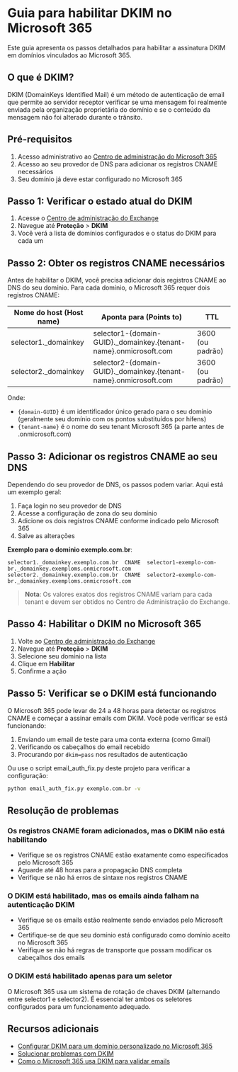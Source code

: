 # Guia para habilitar DKIM no Microsoft 365

Este guia apresenta os passos detalhados para habilitar a assinatura DKIM em domínios vinculados ao Microsoft 365.

## O que é DKIM?

DKIM (DomainKeys Identified Mail) é um método de autenticação de email que permite ao servidor receptor verificar se uma mensagem foi realmente enviada pela organização proprietária do domínio e se o conteúdo da mensagem não foi alterado durante o trânsito.

## Pré-requisitos

1. Acesso administrativo ao [Centro de administração do Microsoft 365](https://admin.microsoft.com)
2. Acesso ao seu provedor de DNS para adicionar os registros CNAME necessários
3. Seu domínio já deve estar configurado no Microsoft 365

## Passo 1: Verificar o estado atual do DKIM

1. Acesse o [Centro de administração do Exchange](https://admin.exchange.microsoft.com)
2. Navegue até **Proteção** > **DKIM**
3. Você verá a lista de domínios configurados e o status do DKIM para cada um

## Passo 2: Obter os registros CNAME necessários

Antes de habilitar o DKIM, você precisa adicionar dois registros CNAME ao DNS do seu domínio. Para cada domínio, o Microsoft 365 requer dois registros CNAME:

| Nome do host (Host name) | Aponta para (Points to) | TTL |
|--------------------------|-------------------------|-----|
| selector1._domainkey | selector1-{domain-GUID}._domainkey.{tenant-name}.onmicrosoft.com | 3600 (ou padrão) |
| selector2._domainkey | selector2-{domain-GUID}._domainkey.{tenant-name}.onmicrosoft.com | 3600 (ou padrão) |

Onde:
- `{domain-GUID}` é um identificador único gerado para o seu domínio (geralmente seu domínio com os pontos substituídos por hífens)
- `{tenant-name}` é o nome do seu tenant Microsoft 365 (a parte antes de .onmicrosoft.com)

## Passo 3: Adicionar os registros CNAME ao seu DNS

Dependendo do seu provedor de DNS, os passos podem variar. Aqui está um exemplo geral:

1. Faça login no seu provedor de DNS
2. Acesse a configuração de zona do seu domínio
3. Adicione os dois registros CNAME conforme indicado pelo Microsoft 365
4. Salve as alterações

**Exemplo para o domínio exemplo.com.br**:

```
selector1._domainkey.exemplo.com.br  CNAME  selector1-exemplo-com-br._domainkey.exemploms.onmicrosoft.com
selector2._domainkey.exemplo.com.br  CNAME  selector2-exemplo-com-br._domainkey.exemploms.onmicrosoft.com
```

> **Nota**: Os valores exatos dos registros CNAME variam para cada tenant e devem ser obtidos no Centro de Administração do Exchange.

## Passo 4: Habilitar o DKIM no Microsoft 365

1. Volte ao [Centro de administração do Exchange](https://admin.exchange.microsoft.com)
2. Navegue até **Proteção** > **DKIM**
3. Selecione seu domínio na lista
4. Clique em **Habilitar**
5. Confirme a ação

## Passo 5: Verificar se o DKIM está funcionando

O Microsoft 365 pode levar de 24 a 48 horas para detectar os registros CNAME e começar a assinar emails com DKIM. Você pode verificar se está funcionando:

1. Enviando um email de teste para uma conta externa (como Gmail)
2. Verificando os cabeçalhos do email recebido
3. Procurando por `dkim=pass` nos resultados de autenticação

Ou use o script email_auth_fix.py deste projeto para verificar a configuração:

```bash
python email_auth_fix.py exemplo.com.br -v
```

## Resolução de problemas

### Os registros CNAME foram adicionados, mas o DKIM não está habilitando

- Verifique se os registros CNAME estão exatamente como especificados pelo Microsoft 365
- Aguarde até 48 horas para a propagação DNS completa
- Verifique se não há erros de sintaxe nos registros CNAME

### O DKIM está habilitado, mas os emails ainda falham na autenticação DKIM

- Verifique se os emails estão realmente sendo enviados pelo Microsoft 365
- Certifique-se de que seu domínio está configurado como domínio aceito no Microsoft 365
- Verifique se não há regras de transporte que possam modificar os cabeçalhos dos emails

### O DKIM está habilitado apenas para um seletor

O Microsoft 365 usa um sistema de rotação de chaves DKIM (alternando entre selector1 e selector2). É essencial ter ambos os seletores configurados para um funcionamento adequado.

## Recursos adicionais

- [Configurar DKIM para um domínio personalizado no Microsoft 365](https://learn.microsoft.com/pt-br/microsoft-365/security/office-365-security/email-authentication-dkim-configure)
- [Solucionar problemas com DKIM](https://learn.microsoft.com/pt-br/microsoft-365/security/office-365-security/email-authentication-dkim-configure?view=o365-worldwide#troubleshooting-dkim)
- [Como o Microsoft 365 usa DKIM para validar emails](https://learn.microsoft.com/pt-br/microsoft-365/security/office-365-security/email-authentication-dkim-configure?view=o365-worldwide#how-dkim-works-with-microsoft-365) 